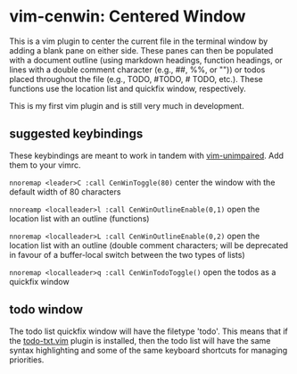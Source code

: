 # vim-cenwin: Centered Window

This is a vim plugin to center the current file in the terminal window by adding a blank pane on either side. These panes can then be populated with a document outline (using markdown headings, function headings, or lines with a double comment character (e.g., ##, %%, or "")) or todos placed throughout the file (e.g., TODO, #TODO, # TODO, etc.). These functions use the location list and quickfix window, respectively. 

This is my first vim plugin and is still very much in development.

## suggested keybindings

These keybindings are meant to work in tandem with [vim-unimpaired](https://github.com/tpope/vim-unimpaired). Add them to your vimrc.

`nnoremap <leader>C :call CenWinToggle(80)` center the window with the default width of 80 characters

`nnoreamp <localleader>l :call CenWinOutlineEnable(0,1)` open the location list with an outline (functions)

`nnoremap <localleader>L :call CenWinOutlineEnable(0,2)` open the location list with an outline (double comment characters; will be deprecated in favour of a buffer-local switch between the two types of lists)

`nnoremap <localleader>q :call CenWinTodoToggle()` open the todos as a quickfix window

## todo window

The todo list quickfix window will have the filetype 'todo'. This means that if the [todo-txt.vim](https://github.com/vim-scripts/todo-txt.vim) plugin is installed, then the todo list will have the same syntax highlighting and some of the same keyboard shortcuts for managing priorities.

